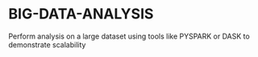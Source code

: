 # BIG-DATA-ANALYSIS
Perform analysis on a large dataset using tools like PYSPARK or DASK to demonstrate scalability
